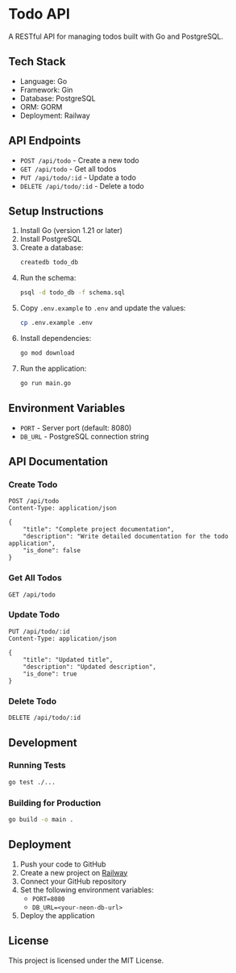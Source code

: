 # Todo API

A RESTful API for managing todos built with Go and PostgreSQL.

## Tech Stack

- Language: Go
- Framework: Gin
- Database: PostgreSQL
- ORM: GORM
- Deployment: Railway

## API Endpoints

- `POST /api/todo` - Create a new todo
- `GET /api/todo` - Get all todos
- `PUT /api/todo/:id` - Update a todo
- `DELETE /api/todo/:id` - Delete a todo

## Setup Instructions

1. Install Go (version 1.21 or later)
2. Install PostgreSQL
3. Create a database:
   ```bash
   createdb todo_db
   ```
4. Run the schema:
   ```bash
   psql -d todo_db -f schema.sql
   ```
5. Copy `.env.example` to `.env` and update the values:
   ```bash
   cp .env.example .env
   ```
6. Install dependencies:
   ```bash
   go mod download
   ```
7. Run the application:
   ```bash
   go run main.go
   ```

## Environment Variables

- `PORT` - Server port (default: 8080)
- `DB_URL` - PostgreSQL connection string

## API Documentation

### Create Todo
```http
POST /api/todo
Content-Type: application/json

{
    "title": "Complete project documentation",
    "description": "Write detailed documentation for the todo application",
    "is_done": false
}
```

### Get All Todos
```http
GET /api/todo
```

### Update Todo
```http
PUT /api/todo/:id
Content-Type: application/json

{
    "title": "Updated title",
    "description": "Updated description",
    "is_done": true
}
```

### Delete Todo
```http
DELETE /api/todo/:id
```

## Development

### Running Tests
```bash
go test ./...
```

### Building for Production
```bash
go build -o main .
```

## Deployment

1. Push your code to GitHub
2. Create a new project on [Railway](https://railway.app)
3. Connect your GitHub repository
4. Set the following environment variables:
   - `PORT=8080`
   - `DB_URL=<your-neon-db-url>`
5. Deploy the application

## License

This project is licensed under the MIT License. 
